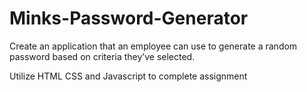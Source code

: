 # Minks-Password-Generator
Create an application that an employee can use to generate a random password based on criteria they’ve selected. 

Utilize HTML CSS and Javascript to complete assignment 

